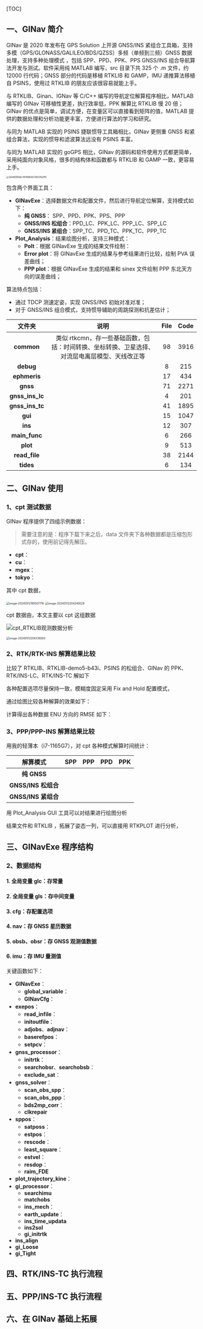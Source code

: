 [TOC]

## 一、GINav 简介

GINav 是 2020 年发布在 GPS Solution 上开源 GNSS/INS 紧组合工具箱，支持多模（GPS/GLONASS/GALILEO/BDS/QZSS）多频（单频到三频）GNSS 数据处理，支持多种处理模式 ，包括 SPP、PPD、PPK、PPS  GNSS/INS 组合导航算法开发与测试。软件采用纯 MATLAB 编写，src 目录下共 325 个 .m 文件，约 12000 行代码；GNSS 部分的代码是移植 RTKLIB 和 GAMP，IMU 递推算法移植自 PSINS，使用过 RTKLIB 的朋友应该很容易就能上手。

与 RTKLIB、Ginan、IGNav 等 C/C++ 编写的导航定位解算程序相比，MATLAB 编写的 GINav 可移植性更差，执行效率低，PPK 解算比 RTKLIB 慢 20 倍；GINav 的优点是简单，调试方便，在变量区可以直接看到矩阵的值，MATLAB 提供的数据处理和分析功能更丰富，方便进行算法的学习和研究。

与同为 MATLAB 实现的 PSINS 捷联惯导工具箱相比，GINav 更侧重 GNSS 和紧组合算法，实现的惯导和滤波算法远没有 PSINS 丰富。

与同为 MATLAB 实现的 goGPS 相比，GINav 的源码和软件使用方式都更简单，采用纯面向对象风格，很多的结构体和函数都与 RTKLIB 和 GAMP 一致，更容易上手。

<img src="https://pic-bed-1316053657.cos.ap-nanjing.myqcloud.com/img/5a44608fabc3fb9fd64d728ef29a3ff2.png" alt="5a44608fabc3fb9fd64d728ef29a3ff2" style="zoom: 40%;" />

包含两个界面工具：

* **GINavExe**：选择数据文件和配置文件，然后进行导航定位解算，支持模式如下：
  * **纯 GNSS**： SPP、PPD、PPK、PPS、PPP
  * **GNSS/INS 松组合**：PPD_LC、PPK_LC、PPP_LC、SPP_LC
  * **GNSS/INS 紧组合**：SPP_TC、PPD_TC、PPK_TC、PPP_TC
* **Plot_Analysis**：结果绘图分析，支持三种模式：
  * **Polt**：根据 GINavExe 生成的结果文件绘制：
  * **Error plot**：将 GINavExe 生成的结果与参考结果进行比较，绘制 PVA 误差曲线；
  * **PPP plot**：根据 GINavExe 生成的结果和 sinex 文件绘制 PPP 东北天方向的误差曲线；

算法特点包括：

* 通过 TDCP 测速定姿，实现 GNSS/INS 初始对准对准；
* 对于 GNSS/INS 组合模式，支持惯导辅助的周跳探测和抗差估计；





|     文件夹      |                             说明                             | File | Code |
| :-------------: | :----------------------------------------------------------: | :--: | :--: |
|   **common**    | 类似 rtkcmn，存一些基础函数，包括：时间转换、坐标转换、卫星选择、对流层电离层模型、天线改正等 |  98  | 3916 |
|    **debug**    |                                                              |  8   | 215  |
|  **ephmeris**   |                                                              |  17  | 434  |
|    **gnss**     |                                                              |  71  | 2271 |
| **gnss_ins_lc** |                                                              |  4   | 201  |
| **gnss_ins_tc** |                                                              |  41  | 1895 |
|     **gui**     |                                                              |  15  | 1047 |
|     **ins**     |                                                              |  12  | 307  |
|  **main_func**  |                                                              |  6   | 266  |
|    **plot**     |                                                              |  9   | 513  |
|  **read_file**  |                                                              |  38  | 2144 |
|    **tides**    |                                                              |  6   | 134  |



## 二、GINav 使用



### 1、cpt 测试数据

GINav 程序提供了四组示例数据：

> 需要注意的是：程序下载下来之后，data 文件夹下各种数据都是压缩包形式存的，使用前记得先解压。

* **cpt**：
* **cu**：
* **mgex**：
* **tokyo**：



其中 cpt 数据，

<img src="https://pic-bed-1316053657.cos.ap-nanjing.myqcloud.com/img/image-20240512195507718.png" alt="image-20240512195507718" style="zoom: 50%;" />

<img src="https://pic-bed-1316053657.cos.ap-nanjing.myqcloud.com/img/image-20240512204240029.png" alt="image-20240512204240029" style="zoom:50%;" />

cpt 数据由，本文主要以 cpt 这组数据

![cpt_RTKLIB观测数据分析](https://pic-bed-1316053657.cos.ap-nanjing.myqcloud.com/img/cpt_RTKLIB%E8%A7%82%E6%B5%8B%E6%95%B0%E6%8D%AE%E5%88%86%E6%9E%90.png)



<img src="https://pic-bed-1316053657.cos.ap-nanjing.myqcloud.com/img/image-20240512204339263.png" alt="image-20240512204339263" style="zoom: 50%;" />



### 2、RTK/RTK-INS 解算结果比较

比较了 RTKLIB、RTKLIB-demo5-b43i、PSINS 的松组合、GINav 的 PPK、RTK/INS-LC、RTK/INS-TC 解如下



各种配置选项尽量保持一致，模糊度固定采用 Fix and Hold 配置模式，



通过绘图比较各种解算的效果如下：



计算得出各种数据 ENU 方向的 RMSE 如下：



### 3、PPP/PPP-INS 解算结果比较





用我的轻薄本（i7-1165G7），对 cpt 各种模式解算时间统计：

|      解算模式       | SPP  | PPP  | PPD  | PPK  |
| :-----------------: | :--: | :--: | :--: | :--: |
|     **纯 GNSS**     |      |      |      |      |
| **GNSS/INS 松组合** |      |      |      |      |
| **GNSS/INS 紧组合** |      |      |      |      |



用 Plot_Analysis GUI 工具可以对结果进行绘图分析



结果文件和 RTKLIB ，拓展了姿态一列，可以直接用 RTKPLOT 进行分析，





## 三、GINavExe 程序结构





### 2、数据结构

#### 1. 全局变量 glc：存常量



#### 2. 全局变量 gls：存中间变量



#### 3. cfg：存配置选项



#### 4. nav：存 GNSS 星历数据



#### 5. obsb、obsr：存 GNSS 观测值数据



#### 6. imu：存 IMU 量测值





关键函数如下：

* **GINavExe**：
  * **global_variable**：
  * **GINavCfg**：
* **exepos**：
  * **read_infile**：
  * **initoutfile**：
  * **adjobs**、**adjnav**：
  * **baserefpos**：
  * **setpcv**：
* **gnss_processor**：
  * **initrtk**：
  * **searchobsr**、**searchobsb**：
  * **exclude_sat**：
* **gnss_solver**：
  * **scan_obs_spp**：
  * **scan_obs_ppp**：
  * **bds2mp_corr**：
  * **clkrepair**
* **sppos**：
  * **satposs**：
  * **estpos**：
  * **rescode**：
  * **least_square**：
  * **estvel**：
  * **resdop**：
  * **raim_FDE**
* **plot_trajectory_kine**：
* **gi_processor**：
  * **searchimu**
  * **matchobs**
  * **ins_mech**：
  * **earth_update**：
  * **ins_time_updata**
  * **ins2sol**
  * **gi_initrtk**
* **ins_align**
* **gi_Loose**
* **gi_Tight**



## 四、RTK/INS-TC 执行流程







## 五、PPP/INS-TC 执行流程







## 六、在 GINav 基础上拓展












